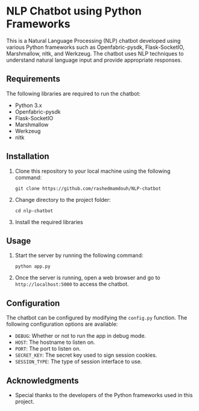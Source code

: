# NLP Chatbot using Python Frameworks

This is a Natural Language Processing (NLP) chatbot developed using various Python frameworks such as Openfabric-pysdk, Flask-SocketIO, Marshmallow, nltk, and Werkzeug. The chatbot uses NLP techniques to understand natural language input and provide appropriate responses.

## Requirements

The following libraries are required to run the chatbot:

* Python 3.x
* Openfabric-pysdk
* Flask-SocketIO
* Marshmallow
* Werkzeug
* nltk

## Installation

1. Clone this repository to your local machine using the following command:

   ```
   git clone https://github.com/rashedmamdouh/NLP-chatbot
   ```

2. Change directory to the project folder:

   ```
   cd nlp-chatbot
   ```

3. Install the required libraries

## Usage

1. Start the server by running the following command:

   ```
   python app.py
   ```

2. Once the server is running, open a web browser and go to `http://localhost:5000` to access the chatbot.

## Configuration

The chatbot can be configured by modifying the `config.py` function. The following configuration options are available:

* `DEBUG`: Whether or not to run the app in debug mode.
* `HOST`: The hostname to listen on.
* `PORT`: The port to listen on.
* `SECRET_KEY`: The secret key used to sign session cookies.
* `SESSION_TYPE`: The type of session interface to use.

## Acknowledgments

* Special thanks to the developers of the Python frameworks used in this project.
